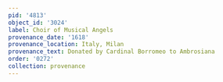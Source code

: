 ```yaml
---
pid: '4813'
object_id: '3024'
label: Choir of Musical Angels
provenance_date: '1618'
provenance_location: Italy, Milan
provenance_text: Donated by Cardinal Borromeo to Ambrosiana
order: '0272'
collection: provenance
---
```

